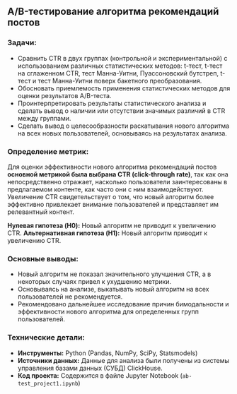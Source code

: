 ## A/B-тестирование алгоритма рекомендаций постов

### Задачи:
*   Сравнить CTR в двух группах (контрольной и экспериментальной) с использованием различных статистических методов: t-тест, t-тест на сглаженном CTR, тест Манна-Уитни, Пуассоновский бутстреп, t-тест и тест Манна-Уитни поверх бакетного преобразования.
*   Обосновать приемлемость применения статистических методов для оценки результатов A/B-теста.
*   Проинтерпретировать результаты статистического анализа и сделать вывод о наличии или отсутствии значимых различий в CTR между группами.
*   Сделать вывод о целесообразности раскатывания нового алгоритма на всех новых пользователей, основываясь на результатах анализа.

### Определение метрик:
Для оценки эффективности нового алгоритма рекомендаций постов **основной метрикой была выбрана CTR (click-through rate)**, так как она непосредственно отражает, насколько пользователи заинтересованы в предлагаемом контенте, как часто они с ним взаимодействуют. Увеличение CTR свидетельствует о том, что новый алгоритм более эффективно привлекает внимание пользователей и представляет им релевантный контент.

**Нулевая гипотеза (H0):** Новый алгоритм не приводит к увеличению CTR.
**Альтернативная гипотеза (H1):** Новый алгоритм приводит к увеличению CTR.

### Основные выводы:
*  Новый алгоритм не показал значительного улучшения CTR, а в некоторых случаях привел к ухудшению метрики.
*  Основываясь на анализе, выкатывать новый алгоритм на всех пользователей не рекомендуется.
*  Рекомендовано дальнейшее исследование причин бимодальности и эффективности нового алгоритма для определенных групп пользователей.

### Технические детали:
*  **Инструменты:** Python (Pandas, NumPy, SciPy, Statsmodels)
*  **Источники данных:** Данные для анализа были получены из системы управления базами данных (СУБД) ClickHouse.
*  **Код проекта:** Содержится в файле Jupyter Notebook (`ab-test_project1.ipynb`)
